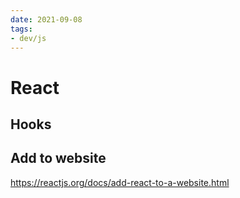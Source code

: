 ```yaml
---
date: 2021-09-08
tags:
- dev/js
---
```


# React

## Hooks

## Add to website
https://reactjs.org/docs/add-react-to-a-website.html

